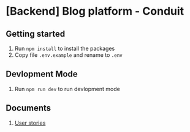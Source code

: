 # [Backend] Blog platform - Conduit

## Getting started
1. Run `npm install` to install the packages
2. Copy file `.env.example` and rename to `.env`

## Devlopment Mode
1. Run `npm run dev` to run devlopment mode

## Documents
1. [User stories](UserStories.md)

